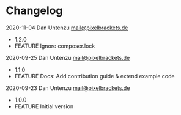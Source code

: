 # Changelog

2020-11-04 Dan Untenzu <mail@pixelbrackets.de>

  * 1.2.0
  * FEATURE Ignore composer.lock

2020-09-25 Dan Untenzu <mail@pixelbrackets.de>

  * 1.1.0
  * FEATURE Docs: Add contribution guide & extend example code

2020-09-23 Dan Untenzu <mail@pixelbrackets.de>

  * 1.0.0
  * FEATURE Initial version
